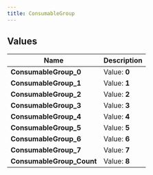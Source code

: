 ```yaml
---
title: ConsumableGroup
---
```


## Values

| Name | Description |
| ---- | ----------- |
| **ConsumableGroup\_0** | Value: **0** |
| **ConsumableGroup\_1** | Value: **1** |
| **ConsumableGroup\_2** | Value: **2** |
| **ConsumableGroup\_3** | Value: **3** |
| **ConsumableGroup\_4** | Value: **4** |
| **ConsumableGroup\_5** | Value: **5** |
| **ConsumableGroup\_6** | Value: **6** |
| **ConsumableGroup\_7** | Value: **7** |
| **ConsumableGroup\_Count** | Value: **8** |

